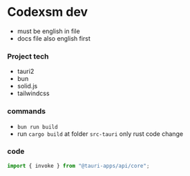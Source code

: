 # Codexsm dev

- must be english in file
- docs file also english first

### Project tech
- tauri2
- bun
- solid.js
- tailwindcss

### commands

- `bun run build`
- run `cargo build` at folder `src-tauri` only rust code change

### code

```ts
import { invoke } from "@tauri-apps/api/core";
```